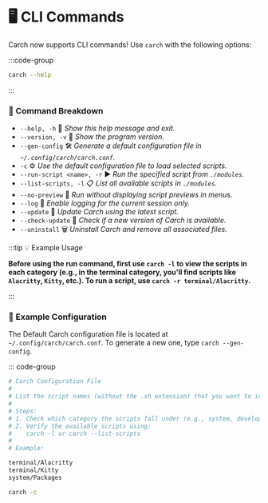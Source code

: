 # 🖥️ CLI Commands  

Carch now supports CLI commands! Use `carch` with the following options:  

:::code-group

```sh [⚙️ CLI]
carch --help
```

:::

### 🔧 Command Breakdown

- `--help, -h` 📖 *Show this help message and exit.*
- `--version, -v` 🔢 *Show the program version.*
- `--gen-config` 🛠️ *Generate a default configuration file in `~/.config/carch/carch.conf`.*
- `-c` ⚙️ *Use the default configuration file to load selected scripts.*
- `--run-script <name>, -r` ▶️ *Run the specified script from `./modules`.* 
- `--list-scripts, -l` 📋 *List all available scripts in `./modules`.*
- `--no-preview` 🚫 *Run without displaying script previews in menus.*
- `--log` 📝 *Enable logging for the current session only.*
- `--update` 🔄 *Update Carch using the latest script.*
- `--check-update` 📡 *Check if a new version of Carch is available.*  
- `--uninstall` 🗑️ *Uninstall Carch and remove all associated files.*

:::tip :bulb: Example Usage

**Before using the run command, first use `carch -l` to view the scripts in each category (e.g., in the terminal category, you'll find scripts like `Alacritty`, `Kitty`, etc.). To run a script, use `carch -r terminal/Alacritty`.**

:::

### 📑 Example Configuration

The Default Carch configuration file is located at `~/.config/carch/carch.conf`. To generate a new one, type `carch --gen-config`.

::: code-group

```sh [🛠️ Conf]
# Carch Configuration File
#  
# List the script names (without the .sh extension) that you want to include in the menu.
#  
# Steps:
# 1. Check which category the scripts fall under (e.g., system, development, terminal, desktop).
# 2. Verify the available scripts using:
#    carch -l or carch --list-scripts
#  
# Example:

terminal/Alacritty
terminal/Kitty
system/Packages
```

```sh [💡 Usage]
carch -c
```
